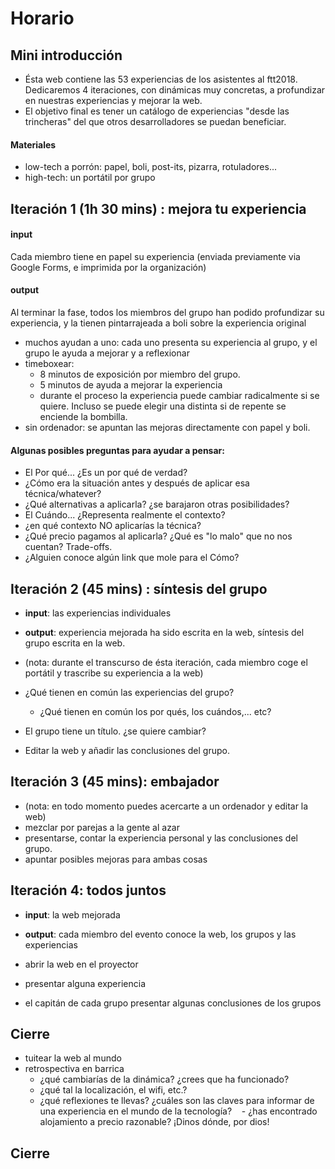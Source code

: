 # Horario

## Mini introducción

- Ésta web contiene las 53 experiencias de los asistentes al ftt2018. Dedicaremos 4 iteraciones, con dinámicas muy concretas, a profundizar en nuestras experiencias y mejorar la web.
- El objetivo final es tener un catálogo de experiencias "desde las trincheras" del que otros desarrolladores se puedan beneficiar.

#### Materiales
- low-tech a porrón: papel, boli, post-its, pizarra, rotuladores...
- high-tech: un portátil por grupo

## Iteración 1 (1h 30 mins) : mejora tu experiencia

#### input
Cada miembro tiene en papel su experiencia (enviada previamente via Google Forms, e imprimida por la organización)

#### output 
Al terminar la fase, todos los miembros del grupo han podido profundizar su experiencia, y la tienen pintarrajeada a boli sobre la experiencia original

- muchos ayudan a uno: cada uno presenta su experiencia al grupo, y el grupo le ayuda a mejorar y a reflexionar
- timeboxear: 
    - 8 minutos de exposición por miembro del grupo.
    - 5 minutos de ayuda a mejorar la experiencia
    - durante el proceso la experiencia puede cambiar radicalmente si se quiere. Incluso se puede elegir una distinta si de repente se enciende la bombilla.
- sin ordenador: se apuntan las mejoras directamente con papel y boli.

#### Algunas posibles preguntas para ayudar a pensar:
- El Por qué... ¿Es un por qué de verdad?
- ¿Cómo era la situación antes y después de aplicar esa técnica/whatever?
- ¿Qué alternativas a aplicarla? ¿se barajaron otras posibilidades?
- El Cuándo... ¿Representa realmente el contexto?
- ¿en qué contexto NO aplicarías la técnica?
- ¿Qué precio pagamos al aplicarla? ¿Qué es "lo malo" que no nos cuentan? Trade-offs.
- ¿Alguien conoce algún link que mole para el Cómo?

## Iteración 2 (45 mins) : síntesis del grupo
- **input**: las experiencias individuales
- **output**: experiencia mejorada ha sido escrita en la web, síntesis del grupo escrita en la web.

- (nota: durante el transcurso de ésta iteración, cada miembro coge el portátil y trascribe su experiencia a la web)
- ¿Qué tienen en común las experiencias del grupo?
    - ¿Qué tienen en común los por qués, los cuándos,... etc?
- El grupo tiene un título. ¿se quiere cambiar?
- Editar la web y añadir las conclusiones del grupo.

## Iteración 3 (45 mins): embajador

- (nota: en todo momento puedes acercarte a un ordenador y editar la web)
- mezclar por parejas a la gente al azar
- presentarse, contar la experiencia personal y las conclusiones del grupo.
- apuntar posibles mejoras para ambas cosas

## Iteración 4: todos juntos
- **input**: la web mejorada
- **output**: cada miembro del evento conoce la web, los grupos y las experiencias

- abrir la web en el proyector
- presentar alguna experiencia
- el capitán de cada grupo presentar algunas conclusiones de los grupos

## Cierre
- tuitear la web al mundo
- retrospectiva en barrica
    - ¿qué cambiarías de la dinámica? ¿crees que ha funcionado?
    - ¿qué tal la localización, el wifi, etc.?
    - ¿qué reflexiones te llevas? ¿cuáles son las claves para informar de una experiencia en el mundo de la tecnología?
    - ¿has encontrado alojamiento a precio razonable? ¡Dinos dónde, por dios!

## Cierre
